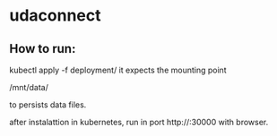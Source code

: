 # udaconnect

## How to run:

kubectl apply -f deployment/
it expects the mounting point 

/mnt/data/

to persists data files.

after instalattion in kubernetes, run in port http://<server>:30000 with browser.
  
  
